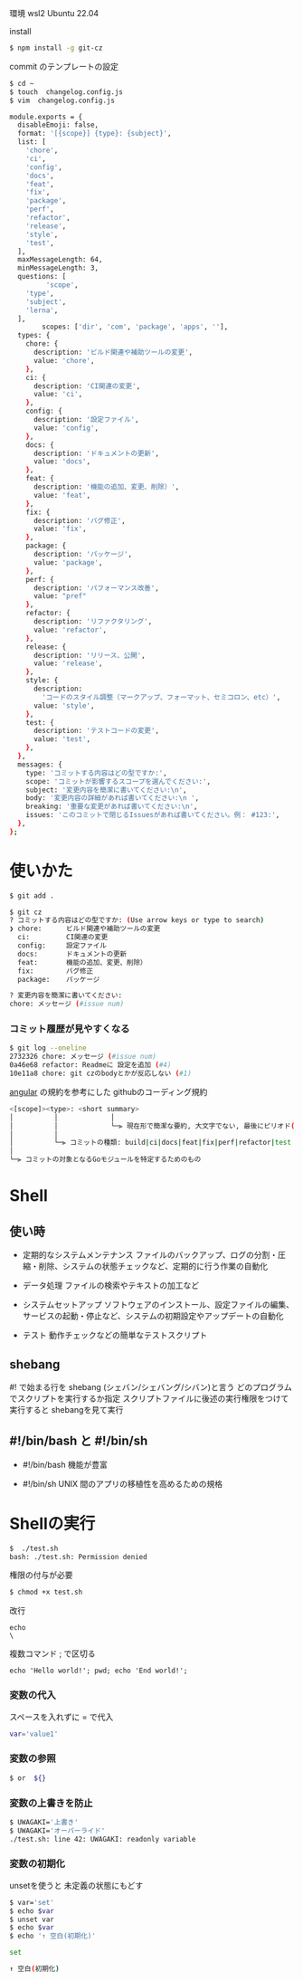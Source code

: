 環境 wsl2 Ubuntu 22.04

install
```sh
$ npm install -g git-cz
```

commit のテンプレートの設定
```sh
$ cd ~ 
$ touch  changelog.config.js
$ vim  changelog.config.js

module.exports = {
  disableEmoji: false,
  format: '[{scope}] {type}: {subject}',
  list: [
    'chore',
    'ci',
    'config',
    'docs',
    'feat',
    'fix',
    'package',
    'perf',
    'refactor',
    'release',
    'style',
    'test',
  ],
  maxMessageLength: 64,
  minMessageLength: 3,
  questions: [
         'scope',
    'type',
    'subject',
    'lerna',
  ],
        scopes: ['dir', 'com', 'package', 'apps', ''],
  types: {
    chore: {
      description: 'ビルド関連や補助ツールの変更',
      value: 'chore',
    },
    ci: {
      description: 'CI関連の変更',
      value: 'ci',
    },
    config: {
      description: '設定ファイル',
      value: 'config',
    },
    docs: {
      description: 'ドキュメントの更新',
      value: 'docs',
    },
    feat: {
      description: '機能の追加、変更、削除）',
      value: 'feat',
    },
    fix: {
      description: 'バグ修正',
      value: 'fix',
    },
    package: {
      description: 'パッケージ',
      value: 'package',
    },
    perf: {
      description: 'パフォーマンス改善',
      value: "pref"
    },
    refactor: {
      description: 'リファクタリング',
      value: 'refactor',
    },
    release: {
      description: 'リリース、公開',
      value: 'release',
    },
    style: {
      description:
        'コードのスタイル調整（マークアップ、フォーマット、セミコロン、etc）',
      value: 'style',
    },
    test: {
      description: 'テストコードの変更',
      value: 'test',
    },
  },
  messages: {
    type: 'コミットする内容はどの型ですか:',
    scope: 'コミットが影響するスコープを選んでください:',
    subject: '変更内容を簡潔に書いてください:\n',
    body: '変更内容の詳細があれば書いてください:\n ',
    breaking: '重要な変更があれば書いてください:\n',
    issues: 'このコミットで閉じるIssuesがあれば書いてください。例： #123:',
  },
};
```

# 使いかた 
```sh
$ git add .

$ git cz
? コミットする内容はどの型ですか: (Use arrow keys or type to search)
❯ chore:      ビルド関連や補助ツールの変更 
  ci:         CI関連の変更 
  config:     設定ファイル 
  docs:       ドキュメントの更新 
  feat:       機能の追加、変更、削除） 
  fix:        バグ修正 
  package:    パッケージ 

? 変更内容を簡潔に書いてください:
chore: メッセージ (#issue num)
```

### コミット履歴が見やすくなる
```sh
$ git log --oneline
2732326 chore: メッセージ (#issue num)
0a46e68 refactor: Readmeに 設定を追加 (#4)
10e11a8 chore: git czのbodyとかが反応しない (#1)
```

[angular](https://github.com/angular/angular/tree/main) の規約を参考にした
githubのコーディング規約

``` sh
<[scope]><type>: <short summary>
│          │             │
│          │             └─⫸ 現在形で簡潔な要約, 大文字でない, 最後にピリオド(句点)なし (#issue)
│          │      
│          └─⫸ コミットの種類: build|ci|docs|feat|fix|perf|refactor|test
│ 
└─⫸ コミットの対象となるGoモジュールを特定するためのもの
```

 
 # Shell 

## 使い時
- 定期的なシステムメンテナンス
ファイルのバックアップ、ログの分割・圧縮・削除、システムの状態チェックなど、定期的に行う作業の自動化

- データ処理
ファイルの検索やテキストの加工など

- システムセットアップ
ソフトウェアのインストール、設定ファイルの編集、サービスの起動・停止など、システムの初期設定やアップデートの自動化

- テスト
動作チェックなどの簡単なテストスクリプト


## shebang
#! で始まる行を shebang (シェバン/シェバング/シバン)と言う
どのプログラムでスクリプトを実行するか指定
スクリプトファイルに後述の実行権限をつけて実行すると shebangを見て実行

## #!/bin/bash と #!/bin/sh

- #!/bin/bash
機能が豊富

- #!/bin/sh
UNIX 間のアプリの移植性を高めるための規格


# Shellの実行
```sh
$  ./test.sh
bash: ./test.sh: Permission denied
```
権限の付与が必要
```sh
$ chmod +x test.sh
```

改行
``` 
echo  
\
```

複数コマンド ; で区切る
```
echo 'Hello world!'; pwd; echo 'End world!';
```

### 変数の代入
スペースを入れずに = で代入
```sh
var='value1'
```

### 変数の参照 
```sh
$ or  ${}
```

### 変数の上書きを防止
```sh
$ UWAGAKI='上書き'
$ UWAGAKI='オーバーライド'
./test.sh: line 42: UWAGAKI: readonly variable
```

### 変数の初期化
unsetを使うと 未定義の状態にもどす
```sh
$ var='set'
$ echo $var
$ unset var
$ echo $var
$ echo '↑ 空白(初期化)'

set

↑ 空白(初期化)
```

